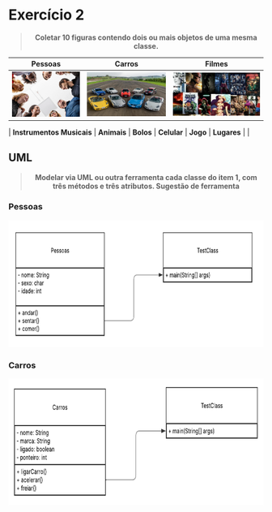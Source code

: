 # Exercício 2
> <center><strong>Coletar 10 figuras contendo dois ou mais objetos de uma mesma classe. </center></strong>

| <center>**Pessoas**</center> | <center>**Carros**</center> | <center>**Filmes**</center> |
|-------------|------------|----------------|
|<img src = "Assets/pessoas.png" width = "200" >| <img src = "Assets/carros.png" width = "250">| <img src = "Assets/filmes.png" width = "280">|

| **Instrumentos Musicais** | **Animais** | **Bolos** | **Celular** | **Jogo** | **Lugares** | |

## UML

> <center><strong>Modelar via UML ou outra ferramenta cada classe do item 1, com três métodos e três atributos. Sugestão de ferramenta </strong></center>

### Pessoas
<center><img src = "UML/Pessoas.png" widht = 250 height = 250 ></center>

### Carros
<center><img src = "UML/Carros.png" widht = 250 height = 250 ></center>
